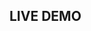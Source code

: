 ## LIVE DEMO

<stackblitz-live-demo height="800px" src="@dumlj-example/crx-live-reload-webpack-plugin"></stackblitz-live-demo>
